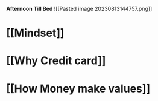 

**Afternoon Till Bed**
![[Pasted image 20230813144757.png]]



# [[Mindset]]

# [[Why Credit card]]

# [[How Money make values]]

